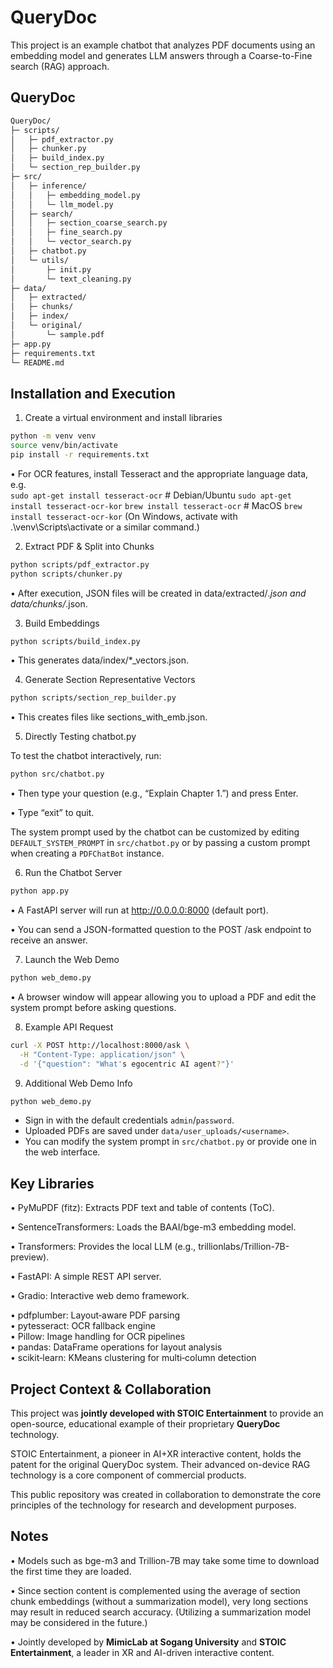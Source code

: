 # QueryDoc

This project is an example chatbot that analyzes PDF documents using an embedding model and generates LLM answers through a Coarse-to-Fine search (RAG) approach.

## QueryDoc
```bash
QueryDoc/
├─ scripts/
│   ├─ pdf_extractor.py
│   ├─ chunker.py
│   ├─ build_index.py
│   └─ section_rep_builder.py
├─ src/
│   ├─ inference/
│   │   ├─ embedding_model.py
│   │   └─ llm_model.py
│   ├─ search/
│   │   ├─ section_coarse_search.py
│   │   ├─ fine_search.py
│   │   └─ vector_search.py
│   ├─ chatbot.py
│   └─ utils/
│       ├─ init.py
│       └─ text_cleaning.py
├─ data/
│   ├─ extracted/
│   ├─ chunks/
│   ├─ index/
│   └─ original/
│       └─ sample.pdf
├─ app.py
├─ requirements.txt
└─ README.md
```

## Installation and Execution

1. Create a virtual environment and install libraries
```bash
python -m venv venv
source venv/bin/activate
pip install -r requirements.txt
```
• For OCR features, install Tesseract and the appropriate language data, e.g.  
  `sudo apt-get install tesseract-ocr`   # Debian/Ubuntu
  `sudo apt-get install tesseract-ocr-kor`
  `brew install tesseract-ocr`   # MacOS
  `brew install tesseract-ocr-kor` 
(On Windows, activate with .\venv\Scripts\activate or a similar command.)

2.	Extract PDF & Split into Chunks
```bash
python scripts/pdf_extractor.py
python scripts/chunker.py
```
•	After execution, JSON files will be created in data/extracted/*.json and data/chunks/*.json.

3.	Build Embeddings
```bash
python scripts/build_index.py
```
•	This generates data/index/*_vectors.json.

4.	Generate Section Representative Vectors
```bash
python scripts/section_rep_builder.py
```
•	This creates files like sections_with_emb.json.


5. Directly Testing chatbot.py

To test the chatbot interactively, run:
```bash
python src/chatbot.py
```

•	Then type your question (e.g., “Explain Chapter 1.”) and press Enter. 

•	Type “exit” to quit.

The system prompt used by the chatbot can be customized by editing `DEFAULT_SYSTEM_PROMPT` in `src/chatbot.py` or by passing a custom prompt when creating a `PDFChatBot` instance.

6.	Run the Chatbot Server
```bash
python app.py
```
    
• A FastAPI server will run at http://0.0.0.0:8000 (default port).

• You can send a JSON-formatted question to the POST /ask endpoint to receive an answer.

7. Launch the Web Demo
```bash
python web_demo.py
```

• A browser window will appear allowing you to upload a PDF and edit the system prompt before asking questions.

8. Example API Request
```bash
curl -X POST http://localhost:8000/ask \
  -H "Content-Type: application/json" \
  -d '{"question": "What's egocentric AI agent?"}'
```

9. Additional Web Demo Info
```bash
python web_demo.py
```
* Sign in with the default credentials `admin`/`password`.
* Uploaded PDFs are saved under `data/user_uploads/<username>`.
* You can modify the system prompt in `src/chatbot.py` or provide one in the web interface.

## Key Libraries

• PyMuPDF (fitz): Extracts PDF text and table of contents (ToC).

• SentenceTransformers: Loads the BAAI/bge-m3 embedding model.

• Transformers: Provides the local LLM (e.g., trillionlabs/Trillion-7B-preview).

• FastAPI: A simple REST API server.

• Gradio: Interactive web demo framework.

• pdfplumber: Layout‑aware PDF parsing  
• pytesseract: OCR fallback engine  
• Pillow: Image handling for OCR pipelines  
• pandas: DataFrame operations for layout analysis  
• scikit‑learn: KMeans clustering for multi‑column detection

## Project Context & Collaboration

This project was **jointly developed with STOIC Entertainment** to provide an open-source, educational example of their proprietary **QueryDoc** technology.

STOIC Entertainment, a pioneer in AI+XR interactive content, holds the patent for the original QueryDoc system. Their advanced on-device RAG technology is a core component of commercial products.

This public repository was created in collaboration to demonstrate the core principles of the technology for research and development purposes.

## Notes

• Models such as bge-m3 and Trillion-7B may take some time to download the first time they are loaded.

• Since section content is complemented using the average of section chunk embeddings (without a summarization model), very long sections may result in reduced search accuracy. (Utilizing a summarization model may be considered in the future.)

• Jointly developed by **MimicLab at Sogang University** and **STOIC Entertainment**, a leader in XR and AI-driven interactive content.
